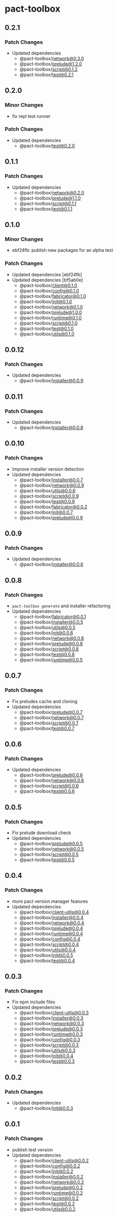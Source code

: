 # pact-toolbox

## 0.2.1

### Patch Changes

- Updated dependencies
  - @pact-toolbox/network@0.3.0
  - @pact-toolbox/prelude@1.2.0
  - @pact-toolbox/script@0.1.2
  - @pact-toolbox/test@0.2.1

## 0.2.0

### Minor Changes

- fix repl test runner

### Patch Changes

- Updated dependencies
  - @pact-toolbox/test@0.2.0

## 0.1.1

### Patch Changes

- Updated dependencies
  - @pact-toolbox/network@0.2.0
  - @pact-toolbox/prelude@1.1.0
  - @pact-toolbox/script@0.1.1
  - @pact-toolbox/test@0.1.1

## 0.1.0

### Minor Changes

- ebf24fb: publish new packages for an alpha test

### Patch Changes

- Updated dependencies [ebf24fb]
- Updated dependencies [bf5ab0e]
  - @pact-toolbox/client@0.1.0
  - @pact-toolbox/config@0.1.0
  - @pact-toolbox/fabricator@0.1.0
  - @pact-toolbox/init@0.1.0
  - @pact-toolbox/network@0.1.0
  - @pact-toolbox/prelude@1.0.0
  - @pact-toolbox/runtime@0.1.0
  - @pact-toolbox/script@0.1.0
  - @pact-toolbox/test@0.1.0
  - @pact-toolbox/utils@0.1.0

## 0.0.12

### Patch Changes

- Updated dependencies
  - @pact-toolbox/installer@0.0.9

## 0.0.11

### Patch Changes

- Updated dependencies
  - @pact-toolbox/installer@0.0.8

## 0.0.10

### Patch Changes

- Improve installer version detection
- Updated dependencies
  - @pact-toolbox/installer@0.0.7
  - @pact-toolbox/network@0.0.9
  - @pact-toolbox/utils@0.0.6
  - @pact-toolbox/script@0.0.9
  - @pact-toolbox/test@0.0.9
  - @pact-toolbox/fabricator@0.0.2
  - @pact-toolbox/init@0.0.7
  - @pact-toolbox/prelude@0.0.9

## 0.0.9

### Patch Changes

- Updated dependencies
  - @pact-toolbox/installer@0.0.6

## 0.0.8

### Patch Changes

- `pact-toolbox generate` and installer refactoring
- Updated dependencies
  - @pact-toolbox/fabricator@0.0.1
  - @pact-toolbox/installer@0.0.5
  - @pact-toolbox/utils@0.0.5
  - @pact-toolbox/init@0.0.6
  - @pact-toolbox/network@0.0.8
  - @pact-toolbox/prelude@0.0.8
  - @pact-toolbox/script@0.0.8
  - @pact-toolbox/test@0.0.8
  - @pact-toolbox/runtime@0.0.5

## 0.0.7

### Patch Changes

- Fix preludes cache and cloning
- Updated dependencies
  - @pact-toolbox/prelude@0.0.7
  - @pact-toolbox/network@0.0.7
  - @pact-toolbox/script@0.0.7
  - @pact-toolbox/test@0.0.7

## 0.0.6

### Patch Changes

- Updated dependencies
  - @pact-toolbox/prelude@0.0.6
  - @pact-toolbox/network@0.0.6
  - @pact-toolbox/script@0.0.6
  - @pact-toolbox/test@0.0.6

## 0.0.5

### Patch Changes

- Fix prelude download check
- Updated dependencies
  - @pact-toolbox/prelude@0.0.5
  - @pact-toolbox/network@0.0.5
  - @pact-toolbox/script@0.0.5
  - @pact-toolbox/test@0.0.5

## 0.0.4

### Patch Changes

- more pact version manager features
- Updated dependencies
  - @pact-toolbox/client-utils@0.0.4
  - @pact-toolbox/installer@0.0.4
  - @pact-toolbox/network@0.0.4
  - @pact-toolbox/prelude@0.0.4
  - @pact-toolbox/runtime@0.0.4
  - @pact-toolbox/config@0.0.4
  - @pact-toolbox/script@0.0.4
  - @pact-toolbox/utils@0.0.4
  - @pact-toolbox/init@0.0.5
  - @pact-toolbox/test@0.0.4

## 0.0.3

### Patch Changes

- Fix npm include files
- Updated dependencies
  - @pact-toolbox/client-utils@0.0.3
  - @pact-toolbox/installer@0.0.3
  - @pact-toolbox/network@0.0.3
  - @pact-toolbox/prelude@0.0.3
  - @pact-toolbox/runtime@0.0.3
  - @pact-toolbox/config@0.0.3
  - @pact-toolbox/script@0.0.3
  - @pact-toolbox/utils@0.0.3
  - @pact-toolbox/init@0.0.4
  - @pact-toolbox/test@0.0.3

## 0.0.2

### Patch Changes

- Updated dependencies
  - @pact-toolbox/init@0.0.3

## 0.0.1

### Patch Changes

- publish test version
- Updated dependencies
  - @pact-toolbox/client-utils@0.0.2
  - @pact-toolbox/config@0.0.2
  - @pact-toolbox/init@0.0.2
  - @pact-toolbox/installer@0.0.2
  - @pact-toolbox/network@0.0.2
  - @pact-toolbox/prelude@0.0.2
  - @pact-toolbox/runtime@0.0.2
  - @pact-toolbox/script@0.0.2
  - @pact-toolbox/test@0.0.2
  - @pact-toolbox/utils@0.0.2
